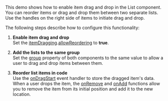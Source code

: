 This demo shows how to enable item drag and drop in the List component. You can reorder items or drag and drop them between two separate lists. Use the handles on the right side of items to initiate drag and drop.

The following steps describe how to configure this functionality:

1. **Enable item drag and drop**        
Set the [itemDragging](/Documentation/ApiReference/UI_Components/dxList/Configuration/#itemDragging).[allowReordering](/Documentation/ApiReference/UI_Components/dxSortable/Configuration/#allowReordering) to **true**.

1. **Add the lists to the same group**      
Set the [group](/Documentation/ApiReference/UI_Components/dxSortable/Configuration/#group) property of both components to the same value to allow a user to drag and drop items between them.

1. **Reorder list items in code**       
Use the [onDragStart](/Documentation/ApiReference/UI_Components/dxSortable/Configuration/#onDragStart) event handler to store the dragged item's data. When a user drops the item, the [onRemove](/Documentation/ApiReference/UI_Components/dxSortable/Configuration/#onRemove) and [onAdd](/Documentation/ApiReference/UI_Components/dxSortable/Configuration/#onAdd) functions allow you to remove the item from its initial position and add it to the new location.